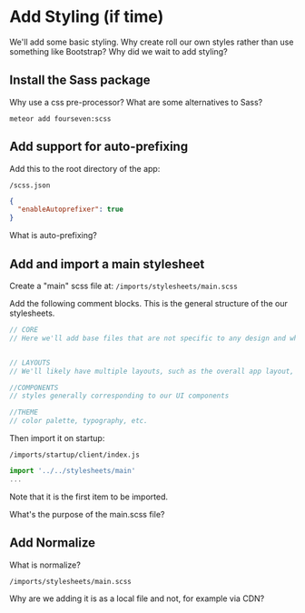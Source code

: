 # Add Styling (if time)

We'll add some basic styling.
Why create roll our own styles rather than use something like Bootstrap?
Why did we wait to add styling?

## Install the Sass package
Why use a css pre-processor?
What are some alternatives to Sass?

``` meteor add fourseven:scss ```

## Add support for auto-prefixing

Add this to the root directory of the app:

``` /scss.json ```

```json
{
  "enableAutoprefixer": true
}
```
What is auto-prefixing?

## Add and import a main stylesheet

Create a "main" scss file at: 
```/imports/stylesheets/main.scss ```

Add the following comment blocks.  This is the general structure of the our stylesheets.

```js
// CORE
// Here we'll add base files that are not specific to any design and which support other files


// LAYOUTS
// We'll likely have multiple layouts, such as the overall app layout, a centered layout for a login view and more.

//COMPONENTS
// styles generally corresponding to our UI components

//THEME
// color palette, typography, etc.

```

Then import it on startup:

``` /imports/startup/client/index.js ```

```js
import '../../stylesheets/main'
...
```
Note that it is the first item to be imported.

What's the purpose of the main.scss file?


## Add Normalize
What is normalize?

```/imports/stylesheets/main.scss ```

Why are we adding it is as a local file and not, for example via CDN?
